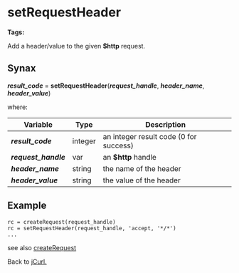 # setRequestHeader

**Tags:**
<badge text='curl' vertical='middle' />
<badge text='http' vertical='middle' />

Add a header/value to the given **$http** request.

## Synax

***result_code*** = **setRequestHeader**(***request_handle***, ***header_name***, ***header_value***)

where:

| Variable | Type | Description |
|--|--|--|
***result_code*** | integer |an integer result code (0 for success)
***request_handle*** | var | an **$http** handle
***header_name*** | string |the name of the header
***header_value*** | string |the value of the header

## Example

```
rc = createRequest(request_handle)
rc = setRequestHeader(request_handle, 'accept, '*/*')
...
```

see also [createRequest](../createRequest/#heading)

Back to [jCurl.](./../README.md)

  
<PageFooter />
